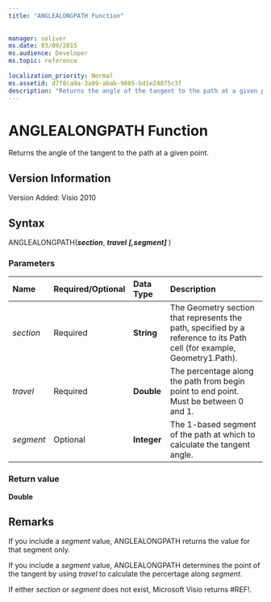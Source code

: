 ```yaml
---
title: "ANGLEALONGPATH Function"
 
 
manager: soliver
ms.date: 03/09/2015
ms.audience: Developer
ms.topic: reference
 
localization_priority: Normal
ms.assetid: d7f8ca9a-3a89-abab-9805-bd1e24075c3f
description: "Returns the angle of the tangent to the path at a given point."
---
```


# ANGLEALONGPATH Function

Returns the angle of the tangent to the path at a given point.
  
## Version Information

Version Added: Visio 2010 
  
## Syntax

ANGLEALONGPATH(***section***, ***travel*** ***[,segment]*** ) 
  
### Parameters

|**Name**|**Required/Optional**|**Data Type**|**Description**|
|:-----|:-----|:-----|:-----|
| _section_ <br/> |Required  <br/> |**String** <br/> |The Geometry section that represents the path, specified by a reference to its Path cell (for example, Geometry1.Path).  <br/> |
| _travel_ <br/> |Required  <br/> |**Double** <br/> |The percentage along the path from begin point to end point. Must be between 0 and 1.  <br/> |
| _segment_ <br/> |Optional  <br/> |**Integer** <br/> |The 1-based segment of the path at which to calculate the tangent angle.  <br/> |
   
### Return value

 **Double**
  
## Remarks

If you include a  _segment_ value, ANGLEALONGPATH returns the value for that segment only. 
  
If you include a  _segment_ value, ANGLEALONGPATH determines the point of the tangent by using  _travel_ to calculate the percertage along  _segment_.
  
If either  _section_ or  _segment_ does not exist, Microsoft Visio returns #REF!. 
  

